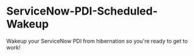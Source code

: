 # ServiceNow-PDI-Scheduled-Wakeup
Wakeup your ServiceNow PDI from hibernation so you're ready to get to work!
